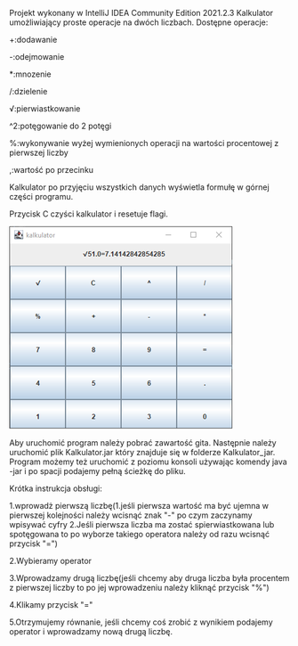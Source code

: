 Projekt wykonany w IntelliJ IDEA Community Edition 2021.2.3
Kalkulator umożliwiający proste operacje na dwóch liczbach.
Dostępne operacje:

+:dodawanie

-:odejmowanie

*:mnozenie

/:dzielenie

√:pierwiastkowanie

^2:potęgowanie do 2 potęgi

%:wykonywanie wyżej wymienionych operacji na wartości procentowej z pierwszej liczby

,:wartość po przecinku

Kalkulator po przyjęciu wszystkich danych wyświetla formułę w górnej części programu.

Przycisk C czyści kalkulator i resetuje flagi.

![img.png](img.png)

Aby uruchomić program należy pobrać zawartość gita. Następnie należy uruchomić plik Kalkulator.jar który znajduje się w folderze Kalkulator_jar. Program możemy też uruchomić z poziomu konsoli używając komendy java -jar i po spacji podajemy pełną ścieżkę do pliku.

Krótka instrukcja obsługi:

1.wprowadż pierwszą liczbę(1.jeśli pierwsza wartość ma być ujemna w pierwszej kolejności należy wcisnąć znak "-" po czym zaczynamy wpisywać cyfry 2.Jeśli pierwsza liczba ma zostać spierwiastkowana lub spotęgowana to po wyborze takiego operatora należy od razu wcisnąć przycisk "=")

2.Wybieramy operator 

3.Wprowadzamy drugą liczbę(jeśli chcemy aby druga liczba była procentem z pierwszej liczby to po jej wprowadzeniu należy kliknąć przycisk "%")

4.Klikamy przycisk "="

5.Otrzymujemy równanie, jeśli chcemy coś zrobić z wynikiem podajemy operator i wprowadzamy nową drugą liczbę.
